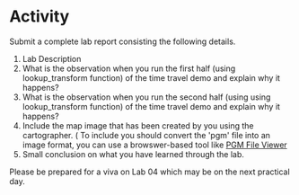 # Activity

Submit a complete lab report consisting the following details.
 1. Lab Description
 2. What is the observation when you run the first half (using lookup_transform function) of the time travel demo and explain why it happens?
 3. What is the observation when you run the second half (using using lookup_transform function) of the time travel demo and explain why it happens?
 4. Include the map image that has been created by you using the cartographer.
    ( To include you should convert the 'pgm' file into an image format, you can use a browswer-based tool like [PGM File Viewer](https://smallpond.ca/jim/photomicrography/pgmViewer/index.html)
 5. Small conclusion on what you have learned through the lab.

Please be prepared for a viva on Lab 04 which may be on the next practical day.
